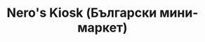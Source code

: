 ---
title: "Nero's Kiosk (Български мини-маркет)"
url: /hamburg/neros-kiosk-b-lgarski-mini-market/
shop: Kiosk
---